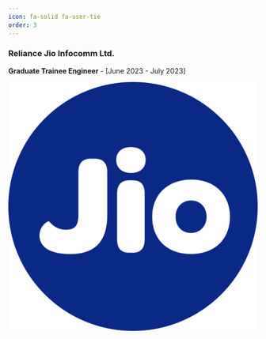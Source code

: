 ```yaml
---
icon: fa-solid fa-user-tie
order: 3
---
```


<div class="project-card">
  <div class="project-card-content">
    <h3>Reliance Jio Infocomm Ltd.</h3>
    <p><strong>Graduate Trainee Engineer</strong> - [June 2023 - July 2023]</p>
  </div>
  <img src="assets/jio.png" class="project-card-img" />
</div>

